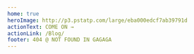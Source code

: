 ```yaml
---
home: true
heroImage: http://p3.pstatp.com/large/eba000edcf7ab39791d
actionText: COME ON →
actionLink: /Blog/
footer: 404 @ NOT FOUND IN GAGAGA
---
```

